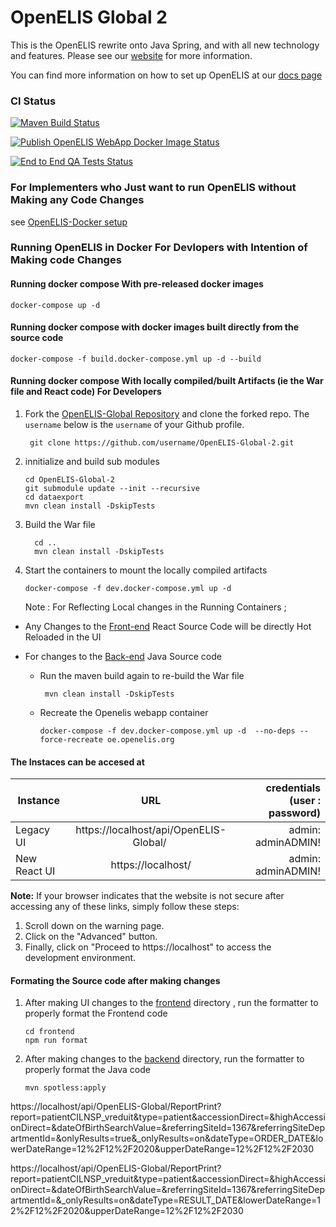 # OpenELIS Global 2

This is the OpenELIS rewrite onto Java Spring, and with all new technology and
features. Please see our [website](http://www.openelis-global.org/) for more
information.

You can find more information on how to set up OpenELIS at our
[docs page](http://docs.openelis-global.org/)

### CI Status

[![Maven Build Status](https://github.com/I-TECH-UW/OpenELIS-Global-2/actions/workflows/ci.yml/badge.svg)](https://github.com/I-TECH-UW/OpenELIS-Global-2/actions/workflows/ci.yml)

[![Publish OpenELIS WebApp Docker Image Status](https://github.com/I-TECH-UW/OpenELIS-Global-2/actions/workflows/publish-and-test.yml/badge.svg)](https://github.com/I-TECH-UW/OpenELIS-Global-2/actions/workflows/publish-and-test.yml)

[![End to End QA Tests Status](https://github.com/I-TECH-UW/OpenELIS-Global-2/actions/workflows/frontend-qa.yml/badge.svg)](https://github.com/I-TECH-UW/OpenELIS-Global-2/actions/workflows/frontend-qa.yml)

### For Implementers who Just want to run OpenELIS without Making any Code Changes

see [OpenELIS-Docker setup](https://github.com/I-TECH-UW/openelis-docker)

### Running OpenELIS in Docker For Devlopers with Intention of Making code Changes

#### Running docker compose With pre-released docker images

    docker-compose up -d

#### Running docker compose with docker images built directly from the source code

    docker-compose -f build.docker-compose.yml up -d --build

#### Running docker compose With locally compiled/built Artifacts (ie the War file and React code) For Developers

1.  Fork the
    [OpenELIS-Global Repository](https://github.com/I-TECH-UW/OpenELIS-Global-2.git)
    and clone the forked repo. The `username` below is the `username` of your
    Github profile.

         git clone https://github.com/username/OpenELIS-Global-2.git

2.  innitialize and build sub modules

        cd OpenELIS-Global-2
        git submodule update --init --recursive
        cd dataexport
        mvn clean install -DskipTests

3.  Build the War file

          cd ..
          mvn clean install -DskipTests

4.  Start the containers to mount the locally compiled artifacts

        docker-compose -f dev.docker-compose.yml up -d

    Note : For Reflecting Local changes in the Running Containers ;

- Any Changes to the [Front-end](./frontend/) React Source Code will be directly
  Hot Reloaded in the UI
- For changes to the [Back-end](./src/) Java Source code

  - Run the maven build again to re-build the War file

         mvn clean install -DskipTests

  - Recreate the Openelis webapp container

        docker-compose -f dev.docker-compose.yml up -d  --no-deps --force-recreate oe.openelis.org

#### The Instaces can be accesed at

| Instance     |                   URL                   | credentials (user : password) |
| ------------ | :-------------------------------------: | ----------------------------: |
| Legacy UI    | https://localhost/api/OpenELIS-Global/  |            admin: adminADMIN! |
| New React UI |           https://localhost/            |            admin: adminADMIN! |

**Note:** If your browser indicates that the website is not secure after
accessing any of these links, simply follow these steps:

1. Scroll down on the warning page.
2. Click on the "Advanced" button.
3. Finally, click on "Proceed to https://localhost" to access the development
   environment.

#### Formating the Source code after making changes

1.  After making UI changes to the [frontend](./frontend/) directory , run the
    formatter to properly format the Frontend code

        cd frontend
        npm run format

2.  After making changes to the [backend](./src/) directory, run the formatter
    to properly format the Java code

        mvn spotless:apply

https://localhost/api/OpenELIS-Global/ReportPrint?report=patientCILNSP_vreduit&type=patient&accessionDirect=&highAccessionDirect=&dateOfBirthSearchValue=&referringSiteId=1367&referringSiteDepartmentId=&onlyResults=true&\_onlyResults=on&dateType=ORDER_DATE&lowerDateRange=12%2F12%2F2020&upperDateRange=12%2F12%2F2030

https://localhost/api/OpenELIS-Global/ReportPrint?report=patientCILNSP_vreduit&type=patient&accessionDirect=&highAccessionDirect=&dateOfBirthSearchValue=&referringSiteId=1367&referringSiteDepartmentId=&\_onlyResults=on&dateType=RESULT_DATE&lowerDateRange=12%2F12%2F2020&upperDateRange=12%2F12%2F2030
